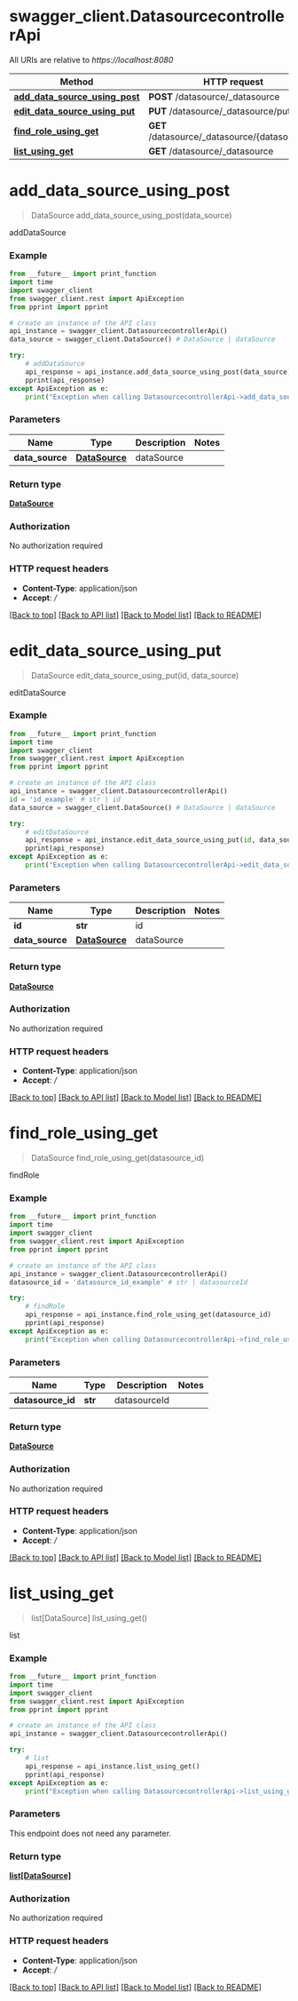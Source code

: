 # swagger_client.DatasourcecontrollerApi

All URIs are relative to *https://localhost:8080*

Method | HTTP request | Description
------------- | ------------- | -------------
[**add_data_source_using_post**](DatasourcecontrollerApi.md#add_data_source_using_post) | **POST** /datasource/_datasource | addDataSource
[**edit_data_source_using_put**](DatasourcecontrollerApi.md#edit_data_source_using_put) | **PUT** /datasource/_datasource/put/{id} | editDataSource
[**find_role_using_get**](DatasourcecontrollerApi.md#find_role_using_get) | **GET** /datasource/_datasource/{datasourceId} | findRole
[**list_using_get**](DatasourcecontrollerApi.md#list_using_get) | **GET** /datasource/_datasource | list


# **add_data_source_using_post**
> DataSource add_data_source_using_post(data_source)

addDataSource

### Example 
```python
from __future__ import print_function
import time
import swagger_client
from swagger_client.rest import ApiException
from pprint import pprint

# create an instance of the API class
api_instance = swagger_client.DatasourcecontrollerApi()
data_source = swagger_client.DataSource() # DataSource | dataSource

try: 
    # addDataSource
    api_response = api_instance.add_data_source_using_post(data_source)
    pprint(api_response)
except ApiException as e:
    print("Exception when calling DatasourcecontrollerApi->add_data_source_using_post: %s\n" % e)
```

### Parameters

Name | Type | Description  | Notes
------------- | ------------- | ------------- | -------------
 **data_source** | [**DataSource**](DataSource.md)| dataSource | 

### Return type

[**DataSource**](DataSource.md)

### Authorization

No authorization required

### HTTP request headers

 - **Content-Type**: application/json
 - **Accept**: */*

[[Back to top]](#) [[Back to API list]](../README.md#documentation-for-api-endpoints) [[Back to Model list]](../README.md#documentation-for-models) [[Back to README]](../README.md)

# **edit_data_source_using_put**
> DataSource edit_data_source_using_put(id, data_source)

editDataSource

### Example 
```python
from __future__ import print_function
import time
import swagger_client
from swagger_client.rest import ApiException
from pprint import pprint

# create an instance of the API class
api_instance = swagger_client.DatasourcecontrollerApi()
id = 'id_example' # str | id
data_source = swagger_client.DataSource() # DataSource | dataSource

try: 
    # editDataSource
    api_response = api_instance.edit_data_source_using_put(id, data_source)
    pprint(api_response)
except ApiException as e:
    print("Exception when calling DatasourcecontrollerApi->edit_data_source_using_put: %s\n" % e)
```

### Parameters

Name | Type | Description  | Notes
------------- | ------------- | ------------- | -------------
 **id** | **str**| id | 
 **data_source** | [**DataSource**](DataSource.md)| dataSource | 

### Return type

[**DataSource**](DataSource.md)

### Authorization

No authorization required

### HTTP request headers

 - **Content-Type**: application/json
 - **Accept**: */*

[[Back to top]](#) [[Back to API list]](../README.md#documentation-for-api-endpoints) [[Back to Model list]](../README.md#documentation-for-models) [[Back to README]](../README.md)

# **find_role_using_get**
> DataSource find_role_using_get(datasource_id)

findRole

### Example 
```python
from __future__ import print_function
import time
import swagger_client
from swagger_client.rest import ApiException
from pprint import pprint

# create an instance of the API class
api_instance = swagger_client.DatasourcecontrollerApi()
datasource_id = 'datasource_id_example' # str | datasourceId

try: 
    # findRole
    api_response = api_instance.find_role_using_get(datasource_id)
    pprint(api_response)
except ApiException as e:
    print("Exception when calling DatasourcecontrollerApi->find_role_using_get: %s\n" % e)
```

### Parameters

Name | Type | Description  | Notes
------------- | ------------- | ------------- | -------------
 **datasource_id** | **str**| datasourceId | 

### Return type

[**DataSource**](DataSource.md)

### Authorization

No authorization required

### HTTP request headers

 - **Content-Type**: application/json
 - **Accept**: */*

[[Back to top]](#) [[Back to API list]](../README.md#documentation-for-api-endpoints) [[Back to Model list]](../README.md#documentation-for-models) [[Back to README]](../README.md)

# **list_using_get**
> list[DataSource] list_using_get()

list

### Example 
```python
from __future__ import print_function
import time
import swagger_client
from swagger_client.rest import ApiException
from pprint import pprint

# create an instance of the API class
api_instance = swagger_client.DatasourcecontrollerApi()

try: 
    # list
    api_response = api_instance.list_using_get()
    pprint(api_response)
except ApiException as e:
    print("Exception when calling DatasourcecontrollerApi->list_using_get: %s\n" % e)
```

### Parameters
This endpoint does not need any parameter.

### Return type

[**list[DataSource]**](DataSource.md)

### Authorization

No authorization required

### HTTP request headers

 - **Content-Type**: application/json
 - **Accept**: */*

[[Back to top]](#) [[Back to API list]](../README.md#documentation-for-api-endpoints) [[Back to Model list]](../README.md#documentation-for-models) [[Back to README]](../README.md)

